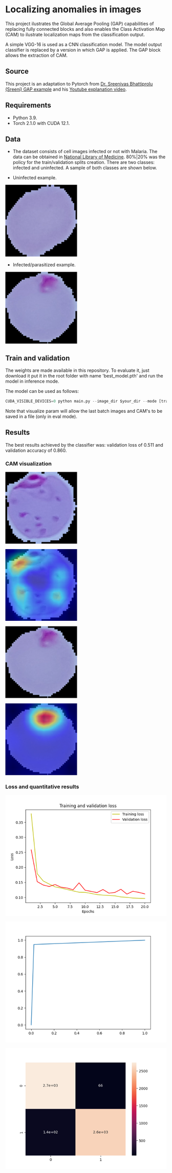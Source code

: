 # Localizing anomalies in images

This project ilustrates the Global Average Pooling (GAP) capabilities of replacing fully connected blocks and also enables the Class Activation Map (CAM) to ilustrate localization maps from the classification output.

A simple VGG-16 is used as a CNN classification model. The model output classifier is replaced by a version in which GAP is applied. The GAP block allows the extraction of CAM. 

## Source

This project is an adaptation to Pytorch from [Dr. Sreenivas Bhattiprolu (Sreeni) GAP example](https://github.com/bnsreenu/python_for_microscopists/blob/master/261_global_average_pooling/261_global_average_pooling.py) and his [Youtube explanation video](https://www.youtube.com/watch?v=gNRVTCf6lvY).

## Requirements

- Python 3.9.
- Torch 2.1.0 with CUDA 12.1.

## Data

- The dataset consists of cell images infected or not with Malaria. The data can be obtained in [National Library of Medicine](https://lhncbc.nlm.nih.gov/LHC-downloads/downloads.html#malaria-datasets). 80%|20% was the policy for the train/validation splits creation. There are two classes: infected and uninfected. A sample of both classes are shown below.

- Uninfected example.

![Caption for subfigure (a).](results/img_5.png)

- Infected/parasitized example.

![Caption for subfigure (b).](results/img_31.png)

## Train and validation

The weights are made available in this repository. To evaluate it, just download it put it in the root folder with name 'best_model.pth' and run the model in inference mode.  

The model can be used as follows:

```python
CUDA_VISIBLE_DEVICES=0 python main.py --image_dir $your_dir --mode [train|eval] --visualize false --num_epochs 10 --batch_size 32 --learning_rate 1e-3 --image_size 224
```

Note that visualize param will allow the last batch images and CAM's to be saved in a file (only in eval mode).

## Results

The best results achieved by the classifier was:
validation loss of 0.511 and validation accuracy of 0.860.

### CAM visualization

![Sample image (a).](results/img_14.png)

![CAM for sample image (a).](results/cam_14.png)

![Sample image (b).](results/img_31.png)

![CAM for sample image (b).](results/cam_31.png)

### Loss and quantitative results

![Train/validation Loss.](results/loss.png)

![Train/validation ROC curve.](results/roc_curve.png)

![Train/validation confusion matrix.](results/output.png)